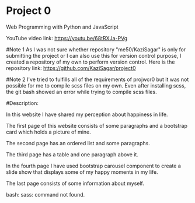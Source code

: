 # Project 0

Web Programming with Python and JavaScript

YouTube video link: https://youtu.be/68tRXJa-PVg

#Note 1
As I was not sure whether repository "me50/KaziSagar" is only for submitting the project or I can also use this for version control purpose, I created a repository of my own to perform version control. Here is the repository link:
https://github.com/KaziSagar/project0

#Note 2
I've tried to fulfills all of the requirements of projwcr0 but it was not possible for me to compile scss files on my own. Even after installing scss, the git bash showed an error while trying to compile scss files.

#Description:

In this website I have shared my perception about happiness in life.

The first page of this website consists of some paragraphs and a bootstrap card which holds a picture of mine.

The second page has an ordered list and some paragraphs.

The third page has a table and one paragraph above it.

In the fourth page I have used bootstrap carousel component to create a slide show that displays some of my happy moments in my life.

The last page consists of some information about myself.

bash: sass: command not found.
